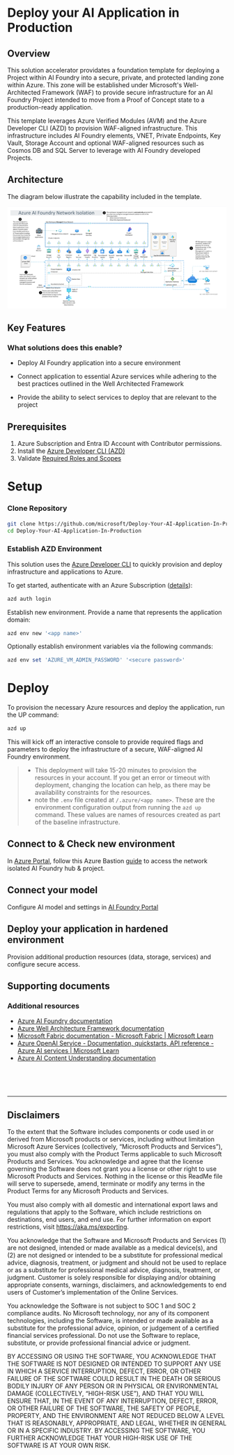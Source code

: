 <!---------------------[  Description  ]------------------<recommended> section below------------------>

# Deploy your AI Application in Production

## Overview

This solution accelerator providates a foundation template for deploying a Project within AI Foundry into a secure, private, and protected landing zone within Azure. This zone will be established under Microsoft's Well-Architected Framework (WAF) to provide secure infrastructure for an AI Foundry Project intended to move from a Proof of Concept state to a production-ready application.

This template leverages Azure Verified Modules (AVM) and the Azure Developer CLI (AZD) to provision WAF-aligned infrastructure. This infrastructure includes AI Foundry elements, VNET, Private Endpoints, Key Vault, Storage Account and optional WAF-aligned resources such as Cosmos DB and SQL Server to leverage with AI Foundry developed Projects.

## Architecture
The diagram below illustrate the capability included in the template.

![Network Isolation Infrastructure](./img/Architecture/Architecture.png)

## Key Features
### What solutions does this enable? 
- Deploy AI Foundry application into a secure environment 

- Connect application to essential Azure services while adhering to the best practices outlined in the Well Architected Framework

- Provide the ability to select services to deploy that are relevant to the project  
  
## Prerequisites

1. Azure Subscription and Entra ID Account with Contributor permissions.
2. Install the [Azure Developer CLI (AZD)](https://learn.microsoft.com/en-us/azure/developer/azure-developer-cli/install-azd?tabs=winget-windows%2Cbrew-mac%2Cscript-linux&pivots=os-windows)
3. Validate [Required Roles and Scopes](Required_Roles_and_Scopes.md) 

# Setup

### Clone Repository

```bash
git clone https://github.com/microsoft/Deploy-Your-AI-Application-In-Production.git
cd Deploy-Your-AI-Application-In-Production
```

### Establish AZD Environment

This solution uses the [Azure Developer CLI](https://learn.microsoft.com/en-us/azure/developer/azure-developer-cli/overview) to quickly provision and deploy infrastructure and applications to Azure.

To get started, authenticate with an Azure Subscription ([details](https://learn.microsoft.com/en-us/azure/developer/azure-developer-cli/reference#azd-auth-login)):

```powershell
azd auth login
```

Establish new environment. Provide a name that represents the application domain:

```powershell
azd env new '<app name>'
```

Optionally establish environment variables via the following commands:

```powershell
azd env set 'AZURE_VM_ADMIN_PASSWORD' '<secure password>'
```

# Deploy

To provision the necessary Azure resources and deploy the application, run the UP command:
```powershell
azd up
```
This will kick off an interactive console to provide required flags and parameters to deploy the infrastructure of a secure, WAF-aligned AI Foundry environment.



>- This deployment will take 15-20 minutes to provision the resources in your account. If you get an error or timeout with deployment, changing the location can help, as there may be availability constraints for the resources.
>- note the `.env` file created at `/.azure/<app name>`. These are the environment configuration output from running the `azd up` command. These values are names of resources created as part of the baseline infrastructure.

  
## Connect to & Check new environment 
In [Azure Portal](https://portal.azure.com), follow this Azure Bastion [guide](https://learn.microsoft.com/en-us/azure/bastion/bastion-connect-vm-rdp-windows#rdp) to access the network isolated AI Foundry hub & project. 

## Connect your model 
<!-- Add latest guidance in customer friendly language -->
Configure AI model and settings in [AI Foundry Portal](https://ai.azure.com) 
## Deploy your application in hardened environment
Provision additional production resources (data, storage, services) and configure secure access. 

<h2>
Supporting documents
</h2>

### Additional resources

- [Azure AI Foundry documentation](https://learn.microsoft.com/en-us/azure/ai-studio/)
- [Azure Well Architecture Framework documentation](https://learn.microsoft.com/en-us/azure/well-architected/)
- [Microsoft Fabric documentation - Microsoft Fabric | Microsoft Learn](https://learn.microsoft.com/en-us/fabric/)
- [Azure OpenAI Service - Documentation, quickstarts, API reference - Azure AI services | Microsoft Learn](https://learn.microsoft.com/en-us/azure/ai-services/openai/concepts/use-your-data)
- [Azure AI Content Understanding documentation](https://learn.microsoft.com/en-us/azure/ai-services/content-understanding/)

<!-- </br>
Responsible AI Transparency FAQ 
</h2> 

Please refer to [Transparency FAQ](./TRANSPARENCY_FAQ.md) for responsible AI transparency details of this solution accelerator. -->

<br/>
<br/>
<br/>

---

## Disclaimers

To the extent that the Software includes components or code used in or derived from Microsoft products or services, including without limitation Microsoft Azure Services (collectively, “Microsoft Products and Services”), you must also comply with the Product Terms applicable to such Microsoft Products and Services. You acknowledge and agree that the license governing the Software does not grant you a license or other right to use Microsoft Products and Services. Nothing in the license or this ReadMe file will serve to supersede, amend, terminate or modify any terms in the Product Terms for any Microsoft Products and Services. 

You must also comply with all domestic and international export laws and regulations that apply to the Software, which include restrictions on destinations, end users, and end use. For further information on export restrictions, visit https://aka.ms/exporting. 

You acknowledge that the Software and Microsoft Products and Services (1) are not designed, intended or made available as a medical device(s), and (2) are not designed or intended to be a substitute for professional medical advice, diagnosis, treatment, or judgment and should not be used to replace or as a substitute for professional medical advice, diagnosis, treatment, or judgment. Customer is solely responsible for displaying and/or obtaining appropriate consents, warnings, disclaimers, and acknowledgements to end users of Customer’s implementation of the Online Services. 

You acknowledge the Software is not subject to SOC 1 and SOC 2 compliance audits. No Microsoft technology, nor any of its component technologies, including the Software, is intended or made available as a substitute for the professional advice, opinion, or judgement of a certified financial services professional. Do not use the Software to replace, substitute, or provide professional financial advice or judgment.  

BY ACCESSING OR USING THE SOFTWARE, YOU ACKNOWLEDGE THAT THE SOFTWARE IS NOT DESIGNED OR INTENDED TO SUPPORT ANY USE IN WHICH A SERVICE INTERRUPTION, DEFECT, ERROR, OR OTHER FAILURE OF THE SOFTWARE COULD RESULT IN THE DEATH OR SERIOUS BODILY INJURY OF ANY PERSON OR IN PHYSICAL OR ENVIRONMENTAL DAMAGE (COLLECTIVELY, “HIGH-RISK USE”), AND THAT YOU WILL ENSURE THAT, IN THE EVENT OF ANY INTERRUPTION, DEFECT, ERROR, OR OTHER FAILURE OF THE SOFTWARE, THE SAFETY OF PEOPLE, PROPERTY, AND THE ENVIRONMENT ARE NOT REDUCED BELOW A LEVEL THAT IS REASONABLY, APPROPRIATE, AND LEGAL, WHETHER IN GENERAL OR IN A SPECIFIC INDUSTRY. BY ACCESSING THE SOFTWARE, YOU FURTHER ACKNOWLEDGE THAT YOUR HIGH-RISK USE OF THE SOFTWARE IS AT YOUR OWN RISK.  
